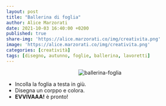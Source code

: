 ```yaml
---
layout: post
title: "Ballerina di foglia"
author: Alice Marzorati
date: 2021-10-03 16:40:00 +0200
published: true
share-img: 'https://alice.marzorati.co/img/creativita.png'
image: 'https://alice.marzorati.co/img/creativita.png'
categories: [creatività]
tags: [disegno, autunno, foglie, ballerina, lavoretti]
---
```

<center><img src="https://alice.marzorati.co /img/post/ballerina_foglia.jpg" alt="ballerina-foglia"></center>

* Incolla la foglia a testa in giù.
* Disegna un corppo e colora.
* **EVVIVAAA!** è pronto!
